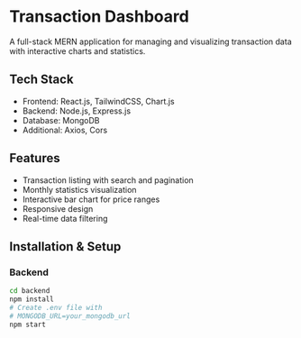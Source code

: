 # Transaction Dashboard

A full-stack MERN application for managing and visualizing transaction data with interactive charts and statistics.

## Tech Stack
- Frontend: React.js, TailwindCSS, Chart.js
- Backend: Node.js, Express.js
- Database: MongoDB
- Additional: Axios, Cors

## Features
- Transaction listing with search and pagination
- Monthly statistics visualization
- Interactive bar chart for price ranges
- Responsive design
- Real-time data filtering

## Installation & Setup

### Backend
```bash
cd backend
npm install
# Create .env file with
# MONGODB_URL=your_mongodb_url
npm start